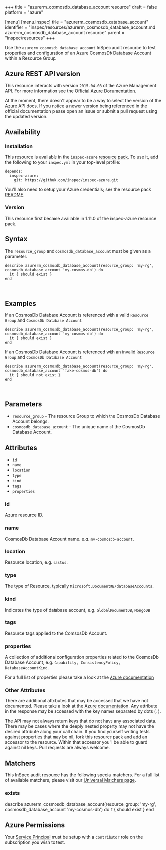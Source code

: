 +++
title = "azurerm_cosmosdb_database_account resource"
draft = false
platform = "azure"

[menu]
  [menu.inspec]
    title = "azurerm_cosmosdb_database_account"
    identifier = "inspec/resources/azurerm_cosmosdb_database_account.md azurerm_cosmosdb_database_account resource"
    parent = "inspec/resources"
+++


Use the `azurerm_cosmosdb_database_account` InSpec audit resource to test properties and configuration of
an Azure CosmosDb Database Account within a Resource Group.
<br />

## Azure REST API version

This resource interacts with version `2015-04-08` of the Azure Management API. For more
information see the [Official Azure Documentation](https://docs.microsoft.com/en-us/rest/api/cosmos-db-resource-provider/databaseaccounts/get).

At the moment, there doesn't appear to be a way to select the version of the
Azure API docs. If you notice a newer version being referenced in the official
documentation please open an issue or submit a pull request using the updated
version.

## Availability

### Installation

This resource is available in the `inspec-azure` [resource
pack](https://www.inspec.io/docs/reference/glossary/#resource-pack). To use it, add the
following to your `inspec.yml` in your top-level profile:

    depends:
      inspec-azure:
        git: https://github.com/inspec/inspec-azure.git

You'll also need to setup your Azure credentials; see the resource pack
[README](https://github.com/inspec/inspec-azure#inspec-for-azure).

### Version

This resource first became available in 1.11.0 of the inspec-azure resource pack.

## Syntax

The `resource_group` and `cosmosdb_database_account` must be given as a parameter.

    describe azurerm_cosmosdb_database_account(resource_group: 'my-rg', cosmosdb_database_account 'my-cosmos-db') do
      it { should exist }
    end

<br />

## Examples

If an CosmosDb Database Account is referenced with a valid `Resource Group` and `CosmosDb Database Account`

    describe azurerm_cosmosdb_database_account(resource_group: 'my-rg', cosmosdb_database_account 'my-cosmos-db') do
      it { should exist }
    end

If an CosmosDb Database Account is referenced with an invalid `Resource Group` and `CosmosDb Database Account`

    describe azurerm_cosmosdb_database_account(resource_group: 'my-rg', cosmosdb_database_account 'fake-cosmos-db') do
      it { should not exist }
    end

<br />

## Parameters

  - `resource_group` - The resource Group to which the CosmosDb Database Account belongs.
  - `cosmosdb_database_account` - The unique name of the CosmosDb Database Account.

## Attributes

- `id`
- `name`
- `location`
- `type`
- `kind`
- `tags`
- `properties`

### id
Azure resource ID.

### name
CosmosDb Database Account name, e.g. `my-cosmosdb-account`.

### location
Resource location, e.g. `eastus`.

### type
The type of Resource, typically `Microsoft.DocumentDB/databaseAccounts`.

### kind
Indicates the type of database account, e.g. `GlobalDocumentDB`, `MongoDB`

### tags
Resource tags applied to the ComsosDb Account.

### properties
A collection of additional configuration properties related to the CosmosDb Database Account, e.g. `Capability, ConsistencyPolicy, DatabaseAccountKind`.

For a full list of properties please take a look at the [Azure documentation](https://docs.microsoft.com/en-us/rest/api/cosmos-db-resource-provider/databaseaccounts/get#definitions)

### Other Attributes

There are additional attributes that may be accessed that we have not
documented. Please take a look at the [Azure documentation](##-Azure-REST-API-version).
Any attribute in the response may be accessed with the key names separated by
dots (`.`).

The API may not always return keys that do not have any associated data. There
may be cases where the deeply nested property may not have the desired
attribute along your call chain. If you find yourself writing tests against
properties that may be nil, fork this resource pack and add an accessor to the
resource. Within that accessor you'll be able to guard against nil keys. Pull
requests are always welcome.

## Matchers

This InSpec audit resource has the following special matchers. For a full list of
available matchers, please visit our [Universal Matchers
page](https://www.inspec.io/docs/reference/matchers/).

### exists

  describe azurerm_cosmosdb_database_account(resource_group: 'my-rg', cosmosdb_database_account 'my-cosmos-db') do
    it { should exist }
  end

## Azure Permissions

Your [Service
Principal](https://docs.microsoft.com/en-us/azure/azure-resource-manager/resource-group-create-service-principal-portal)
must be setup with a `contributor` role on the subscription you wish to test.
